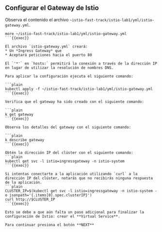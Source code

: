 ## Configurar el Gateway de Istio

Observa el contenido el archivo `~istio-fast-track/istio-lab1/yml/istio-gateway.yml`.

```plain
more ~/istio-fast-track/istio-lab1/yml/istio-gateway.yml
```{{exec}}

El archivo `istio-gateway.yml` creará:
* Un *Ingress Gateway* que
* Aceptará peticiones hacia el puerto 80

El `'*'` en `hosts:` permitirá la conexión a través de la dirección IP en lugar de utilizar la resolución de nombres DNS.

Para aplicar la configuración ejecuta el siguiente comando:

```plain
kubectl apply -f ~/istio-fast-track/istio-lab1/yml/istio-gateway.yml
```{{exec}}

Verifica que el gateway ha sido creado con el siguiente comando:

```plain
k get gateway
```{{exec}}

Observa los detalles del gateway con el siguiente comando:

```plain
k describe gateway
```{{exec}}

Obtén la dirección IP del clúster con el siguiente comando:
```plain
kubectl get svc -l istio=ingressgateway -n istio-system
```{{exec}}

Si intentas conectarte a la aplicación utilizando `curl` a la dirección IP del clúster, notarás que no recibirás ninguna respuesta de la aplicación.
```plain
CLUSTER_IP=$(kubectl get svc -l istio=ingressgateway -n istio-system -o jsonpath='{.items[0].spec.clusterIP}')
curl http://$CLUSTER_IP
```{{exec}}

Esto se debe a que aún falta un paso adicional para finalizar la configuración de Istio: crear el **Virtual Service**.

Para continuar presiona el botón **NEXT**
